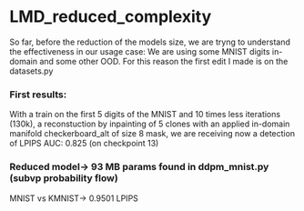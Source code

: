 # LMD_reduced_complexity

So far, before the reduction of the models size, we are tryng to understand the effectiveness in our usage case:
  We are using some MNIST digits in-domain and some other OOD.
  For this reason the first edit I made is on the datasets.py

### First results: 
With a train on the first 5 digits of the MNIST and 10 times less iterations (130k), a reconstuction by inpainting of
5 clones with an applied in-domain manifold checkerboard_alt of size 8 mask, we are receiving now a detection of LPIPS AUC: 0.825 (on checkpoint 13)


### Reduced model-> 93 MB params found in ddpm_mnist.py (subvp probability flow)
MNIST vs KMNIST-> 0.9501 LPIPS
